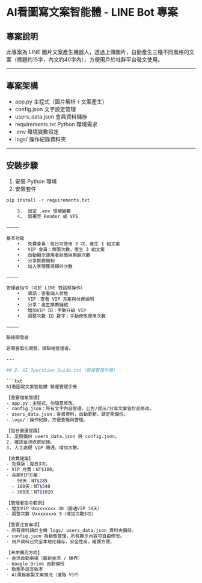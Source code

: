 # AI看圖寫文案智能體 - LINE Bot 專案

## 專案說明
此專案為 LINE 圖片文案產生機器人，透過上傳圖片，自動產生三種不同風格的文案（標題約15字，內文約40字內），方便用戶於社群平台發文使用。

---

## 專案架構
- app.py             主程式（圖片解析＋文案產生）
- config.json        文字設定管理
- users_data.json    會員資料儲存
- requirements.txt   Python 環境需求
- .env               環境變數設定
- logs/              操作紀錄資料夾

---

## 安裝步驟
1. 安裝 Python 環境
2. 安裝套件
```bash
pip install -r requirements.txt

	3.	設定 .env 環境變數
	4.	部署至 Render 或 VPS

⸻

基本功能
	•	免費會員：每日可使用 3 次，產生 1 組文案
	•	VIP 會員：無限次數，產生 3 組文案
	•	自動顯示使用者狀態與剩餘次數
	•	分享推薦機制
	•	加入客服獲得額外次數

⸻

管理者指令（可於 LINE 對話框操作）
	•	資訊：查看個人狀態
	•	VIP：查看 VIP 方案與付費說明
	•	分享：產生推薦鏈結
	•	增加VIP ID：手動升級 VIP
	•	調整次數 ID 數字：手動修改使用次數

⸻

聯絡開發者

若需客製化開發，請聯絡管理者。

---

## 2. AI_Operation_Guide.txt（營運管理手冊）

```txt
AI看圖寫文案智能體 營運管理手冊

【重要檔案管理】
- app.py：主程式，勿隨意修改。
- config.json：所有文字內容管理，公告/提示/分享文案皆於此修改。
- users_data.json：會員資料，自動更新，請定期備份。
- logs/：操作紀錄，方便查帳與管理。

【每日營運提醒】
1. 定期備份 users_data.json 與 config.json。
2. 確認金流收款紀錄。
3. 人工處理 VIP 開通、增加次數。

【收費建議】
- 免費版：每日3次。
- VIP 月費：NT$100。
- 長期VIP方案：
  - 90天：NT$285
  - 180天：NT$540
  - 360天：NT$1020

【管理者指令範例】
- 增加VIP Uxxxxxxxx 30（開通VIP 30天）
- 調整次數 Uxxxxxxxx 5（增加次數5次）

【重要注意事項】
- 所有資料請於主機 logs/ users_data.json 資料夾備份。
- config.json 為動態管理，所有顯示內容可自由修改。
- 用戶資料已完全本地化儲存，安全性高，維護方便。

【未來擴充方向】
- 金流自動串接（藍新金流 / 綠界）
- Google Drive 自動備份
- 動態多語言版本
- AI風格客製文案擴充（進階 VIP）
